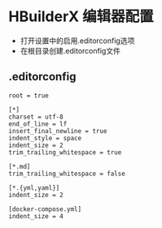 # HBuilderX 编辑器配置
* 打开设置中的启用.editorconfig选项
* 在根目录创建.editorconfig文件
## .editorconfig
    root = true

    [*]
    charset = utf-8
    end_of_line = lf
    insert_final_newline = true
    indent_style = space
    indent_size = 2
    trim_trailing_whitespace = true

    [*.md]
    trim_trailing_whitespace = false

    [*.{yml,yaml}]
    indent_size = 2

    [docker-compose.yml]
    indent_size = 4
